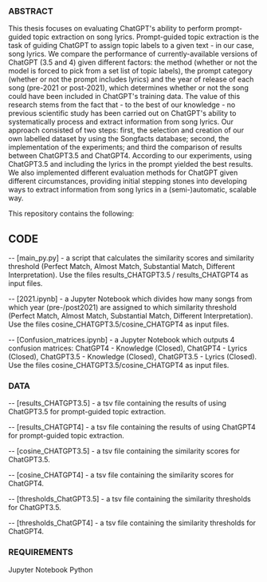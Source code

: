 ### ABSTRACT ###

This thesis focuses on evaluating ChatGPT's ability to perform prompt-guided topic extraction on song lyrics. Prompt-guided topic extraction is the task of guiding ChatGPT to assign topic labels to a given text - in our case, song lyrics.
We compare the performance of currently-available versions of ChatGPT (3.5 and 4) given different factors: the method (whether or not the model is forced to pick from a set list of topic labels), the prompt category (whether or not the prompt includes lyrics) and the year of release of each song (pre-2021 or post-2021), which determines whether or not the song could have been included in ChatGPT's training data. 
The value of this research stems from the fact that - to the best of our knowledge - no previous scientific study has been carried out on ChatGPT's ability to systematically process and extract information from song lyrics.
Our approach consisted of two steps: first, the selection and creation of our own labelled dataset by using the Songfacts database; second, the implementation of the experiments; and third the comparison of results between ChatGPT3.5 and ChatGPT4. According to our experiments, using ChatGPT3.5 and  including the lyrics in the prompt yielded the best results. We also implemented different evaluation methods for ChatGPT given different circumstances, providing initial stepping stones into developing ways to extract information from song lyrics in a (semi-)automatic, scalable way. 

This repository contains the following:

## CODE ###

-- [main_py.py] - a script that calculates the similarity scores and similarity threshold (Perfect Match, Almost Match, Substantial Match, Different Interpretation). Use the files results_CHATGPT3.5 / results_CHATGPT4 as input files.

-- [2021.ipynb] - a Jupyter Notebook which divides how many songs from which year (pre-/post2021) are assigned to which similarity threshold (Perfect Match, Almost Match, Substantial Match, Different Interpretation). Use the files cosine_CHATGPT3.5/cosine_CHATGPT4 as input files.

-- [Confusion_matrices.ipynb] - a Jupyter Notebook which outputs 4 confusion matrices: ChatGPT4 - Knowledge (Closed), ChatGPT4 - Lyrics (Closed), ChatGPT3.5 - Knowledge (Closed), ChatGPT3.5 - Lyrics (Closed). Use the files cosine_CHATGPT3.5/cosine_CHATGPT4 as input files.


### DATA ###

-- [results_CHATGPT3.5] - a tsv file containing the results of using ChatGPT3.5 for prompt-guided topic extraction. 

-- [results_CHATGPT4] - a tsv file containing the results of using ChatGPT4 for prompt-guided topic extraction. 

-- [cosine_CHATGPT3.5] - a tsv file containing the similarity scores for ChatGPT3.5.

-- [cosine_CHATGPT4] - a tsv file containing the similarity scores for ChatGPT4.

-- [thresholds_ChatGPT3.5] - a tsv file containing the similarity thresholds for ChatGPT3.5.

-- [thresholds_ChatGPT4] - a tsv file containing the similarity thresholds for ChatGPT4.


### REQUIREMENTS ###

Jupyter Notebook
Python
